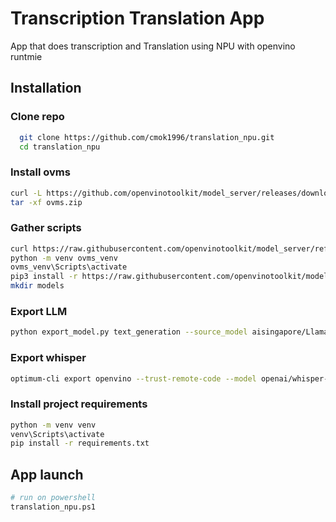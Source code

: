 
# Transcription Translation App

App that does transcription and Translation using NPU with openvino runtmie

## Installation

### Clone repo
```bash
  git clone https://github.com/cmok1996/translation_npu.git
  cd translation_npu
```

### Install ovms
```bash
curl -L https://github.com/openvinotoolkit/model_server/releases/download/v2025.3/ovms_windows_python_on.zip -o ovms.zip
tar -xf ovms.zip
```

### Gather scripts
```bash
curl https://raw.githubusercontent.com/openvinotoolkit/model_server/refs/heads/releases/2025/3/demos/common/export_models/export_model.py -o export_model.py
python -m venv ovms_venv
ovms_venv\Scripts\activate
pip3 install -r https://raw.githubusercontent.com/openvinotoolkit/model_server/refs/heads/releases/2025/3/demos/common/export_models/requirements.txt
mkdir models
```

### Export LLM
```bash
python export_model.py text_generation --source_model aisingapore/Llama-SEA-LION-v3-8B-IT --model_name aisingapore/Llama-SEA-LION-v3-8B-IT-4bit-group-sym-ov --target_device NPU --config_file_path models/config.json --model_repository_path models --overwrite_models --max_prompt_len 1024 --extra_quantization_params "--task text-generation-with-past --sym --ratio 1.0 --group-size 128" --ov_cache_dir ./models/.ov_cache
```

### Export whisper
```bash
optimum-cli export openvino --trust-remote-code --model openai/whisper-medium models/openai/whisper-medium --task automatic-speech-recognition --weight-format int4 
```

### Install project requirements
```bash
python -m venv venv
venv\Scripts\activate
pip install -r requirements.txt
```

## App launch

```bash
# run on powershell
translation_npu.ps1
```


    

